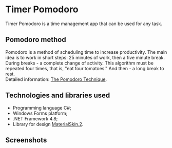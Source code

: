 # Timer Pomodoro
Timer Pomodoro is a time management app that can be used for any task.
## Pomodoro method
Pomodoro is a method of scheduling time to increase productivity. The main idea is to work in short steps: 25 minutes of work, then a five minute break. 
During breaks - a complete change of activity. This algorithm must be repeated four times, that is, "eat four tomatoes." And then - a long break to rest.</br>
Detailed information: [The Pomodoro Technique](https://lifehacker.com/productivity-101-a-primer-to-the-pomodoro-technique-1598992730).
## Technologies and libraries used
- Programming language C#;
- Windows Forms platform;
- .NET Framework 4.8;
- Library for design [MaterialSkin.2](https://github.com/leocb/MaterialSkin).
## Screenshots
